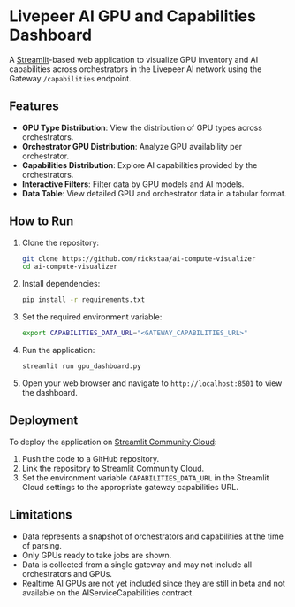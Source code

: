 # Livepeer AI GPU and Capabilities Dashboard

A [Streamlit](https://streamlit.io/)-based web application to visualize GPU inventory
and AI capabilities across orchestrators in the Livepeer AI network using the Gateway
`/capabilities` endpoint.

## Features

- **GPU Type Distribution**: View the distribution of GPU types across orchestrators.
- **Orchestrator GPU Distribution**: Analyze GPU availability per orchestrator.
- **Capabilities Distribution**: Explore AI capabilities provided by the orchestrators.
- **Interactive Filters**: Filter data by GPU models and AI models.
- **Data Table**: View detailed GPU and orchestrator data in a tabular format.

## How to Run

1. Clone the repository:

    ```bash
    git clone https://github.com/rickstaa/ai-compute-visualizer
    cd ai-compute-visualizer
    ```

2. Install dependencies:

    ```bash
    pip install -r requirements.txt
    ```

3. Set the required environment variable:

    ```bash
    export CAPABILITIES_DATA_URL="<GATEWAY_CAPABILITIES_URL>"
    ```

4. Run the application:

    ```bash
    streamlit run gpu_dashboard.py
    ```

5. Open your web browser and navigate to `http://localhost:8501` to view the dashboard.

## Deployment

To deploy the application on [Streamlit Community Cloud](https://streamlit.io/cloud):

1. Push the code to a GitHub repository.
2. Link the repository to Streamlit Community Cloud.
3. Set the environment variable `CAPABILITIES_DATA_URL` in the Streamlit Cloud settings
   to the appropriate gateway capabilities URL.

## Limitations

- Data represents a snapshot of orchestrators and capabilities at the time of parsing.
- Only GPUs ready to take jobs are shown.
- Data is collected from a single gateway and may not include all orchestrators and GPUs.
- Realtime AI GPUs are not yet included since they are still in beta and not available on the AIServiceCapabilities contract.
